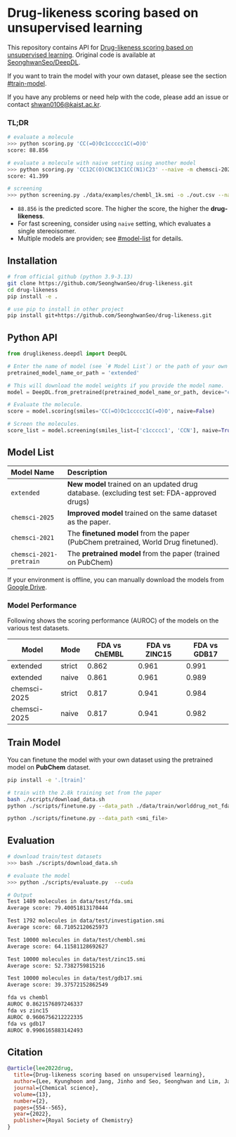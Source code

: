 # Drug-likeness scoring based on unsupervised learning

This repository contains API for [Drug-likeness scoring based on unsupervised learning](https://pubs.rsc.org/en/content/articlehtml/2022/sc/d1sc05248a).
Original code is available at [SeonghwanSeo/DeepDL](https://github.com/SeonghwanSeo/DeepDL).

If you want to train the model with your own dataset, please see the section [#train-model](#train-model).

If you have any problems or need help with the code, please add an issue or contact <shwan0106@kaist.ac.kr>.

### TL;DR

```bash
# evaluate a molecule
>>> python scoring.py 'CC(=O)Oc1ccccc1C(=O)O'
score: 88.856

# evaluate a molecule with naive setting using another model
>>> python scoring.py 'CC12C(O)CNC13C1CC(N1)C23' --naive -m chemsci-2021
score: 41.399

# screening
>>> python screening.py ./data/examples/chembl_1k.smi -o ./out.csv --naive --cuda
```

- `88.856` is the predicted score. The higher the score, the higher the **drug-likeness**.
- For fast screening, consider using `naive` setting, which evaluates a single stereoisomer.
- Multiple models are providen; see [#model-list](#model-list) for details.

## Installation

```bash
# from official github (python 3.9-3.13)
git clone https://github.com/SeonghwanSeo/drug-likeness.git
cd drug-likeness
pip install -e .

# use pip to install in other project
pip install git+https://github.com/SeonghwanSeo/drug-likeness.git
```

## Python API

```python
from druglikeness.deepdl import DeepDL

# Enter the name of model (see `# Model List`) or the path of your own model.
pretrained_model_name_or_path = 'extended'

# This will download the model weights if you provide the model name.
model = DeepDL.from_pretrained(pretrained_model_name_or_path, device="cpu")

# Evaluate the molecule.
score = model.scoring(smiles='CC(=O)Oc1ccccc1C(=O)O', naive=False)

# Screen the molecules.
score_list = model.screening(smiles_list=['c1ccccc1', 'CCN'], naive=True, batch_size=64)
```

## Model List

| Model Name              | Description                                                                                 |
| :---------------------- | :------------------------------------------------------------------------------------------ |
| `extended`              | **New model** trained on an updated drug database. (excluding test set: FDA-approved drugs) |
| `chemsci-2025`          | **Improved model** trained on the same dataset as the paper.                                |
| `chemsci-2021`          | The **finetuned model** from the paper (PubChem pretrained, World Drug finetuned).          |
| `chemsci-2021-pretrain` | The **pretrained model** from the paper (trained on PubChem)                                |

If your environment is offline, you can manually download the models from [Google Drive](https://drive.google.com/drive/folders/1yMxR7HwmwH8wK1mA3wgEasOZ510Ib1-o?usp=share_link).

### Model Performance

Following shows the scoring performance (AUROC) of the models on the various test datasets.

| Model        | Mode   | FDA vs ChEMBL | FDA vs ZINC15 | FDA vs GDB17 |
| ------------ | ------ | ------------- | ------------- | ------------ |
| extended     | strict | 0.862         | 0.961         | 0.991        |
| extended     | naive  | 0.861         | 0.961         | 0.989        |
| chemsci-2025 | strict | 0.817         | 0.941         | 0.984        |
| chemsci-2025 | naive  | 0.817         | 0.941         | 0.982        |

## Train Model

You can finetune the model with your own dataset using the pretrained model on **PubChem** dataset.

```bash
pip install -e '.[train]'

# train with the 2.8k training set from the paper
bash ./scripts/download_data.sh
python ./scripts/finetune.py --data_path ./data/train/worlddrug_not_fda.smi

python ./scripts/finetune.py --data_path <smi_file>
```

## Evaluation

```bash
# download train/test datasets
>>> bash ./scripts/download_data.sh

# evaluate the model
>>> python ./scripts/evaluate.py  --cuda

# Output
Test 1489 molecules in data/test/fda.smi
Average score: 79.40051813170444

Test 1792 molecules in data/test/investigation.smi
Average score: 68.71052120625973

Test 10000 molecules in data/test/chembl.smi
Average score: 64.11581128692627

Test 10000 molecules in data/test/zinc15.smi
Average score: 52.7382759815216

Test 10000 molecules in data/test/gdb17.smi
Average score: 39.37572152862549

fda vs chembl
AUROC 0.8621576897246337
fda vs zinc15
AUROC 0.9606756212222335
fda vs gdb17
AUROC 0.9906165883142493
```

## Citation

```bibtex
@article{lee2022drug,
  title={Drug-likeness scoring based on unsupervised learning},
  author={Lee, Kyunghoon and Jang, Jinho and Seo, Seonghwan and Lim, Jaechang and Kim, Woo Youn},
  journal={Chemical science},
  volume={13},
  number={2},
  pages={554--565},
  year={2022},
  publisher={Royal Society of Chemistry}
}
```
